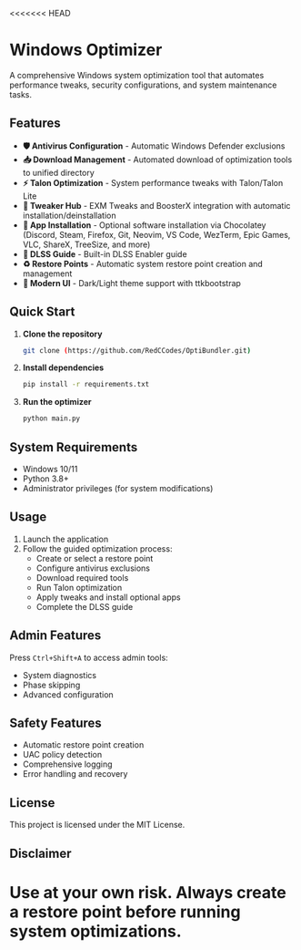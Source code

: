 <<<<<<< HEAD
# Windows Optimizer

A comprehensive Windows system optimization tool that automates performance tweaks, security configurations, and system maintenance tasks.

## Features

- **🛡️ Antivirus Configuration** - Automatic Windows Defender exclusions
- **📥 Download Management** - Automated download of optimization tools to unified directory
- **⚡ Talon Optimization** - System performance tweaks with Talon/Talon Lite
- **🔧 Tweaker Hub** - EXM Tweaks and BoosterX integration with automatic installation/deinstallation
- **📱 App Installation** - Optional software installation via Chocolatey (Discord, Steam, Firefox, Git, Neovim, VS Code, WezTerm, Epic Games, VLC, ShareX, TreeSize, and more)
- **📖 DLSS Guide** - Built-in DLSS Enabler guide
- **♻️ Restore Points** - Automatic system restore point creation and management
- **🎨 Modern UI** - Dark/Light theme support with ttkbootstrap

## Quick Start

1. **Clone the repository**
   ```bash
   git clone (https://github.com/RedCCodes/OptiBundler.git)
   ```

2. **Install dependencies**
   ```bash
   pip install -r requirements.txt
   ```

3. **Run the optimizer**
   ```bash
   python main.py
   ```

## System Requirements

- Windows 10/11
- Python 3.8+
- Administrator privileges (for system modifications)

## Usage

1. Launch the application
2. Follow the guided optimization process:
   - Create or select a restore point
   - Configure antivirus exclusions
   - Download required tools
   - Run Talon optimization
   - Apply tweaks and install optional apps
   - Complete the DLSS guide

## Admin Features

Press `Ctrl+Shift+A` to access admin tools:
- System diagnostics
- Phase skipping
- Advanced configuration

## Safety Features

- Automatic restore point creation
- UAC policy detection
- Comprehensive logging
- Error handling and recovery

## License

This project is licensed under the MIT License.

## Disclaimer

Use at your own risk. Always create a restore point before running system optimizations.
=======
